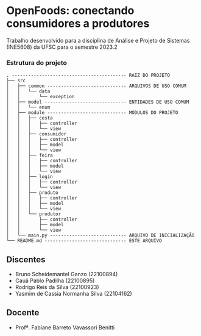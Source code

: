 # OpenFoods: conectando consumidores a produtores
Trabalho desenvolvido para a disciplina de Análise e Projeto de Sistemas (INE5608) da UFSC para o semestre 2023.2

### Estrutura do projeto
```
. ------------------------------------------ RAIZ DO PROJETO
├── src
│   ├── common ----------------------------- ARQUIVOS DE USO COMUM
│   │   └── data
│   │       └── exception
│   ├── model ------------------------------ ENTIDADES DE USO COMUM 
│   │   └── enum
│   ├── module ----------------------------- MÓDULOS DO PROJETO
│   │   ├── cesta
│   │   │   ├── controller
│   │   │   └── view
│   │   ├── consumidor
│   │   │   ├── controller
│   │   │   ├── model
│   │   │   └── view
│   │   ├── feira
│   │   │   ├── controller
│   │   │   ├── model
│   │   │   └── view
│   │   ├── login
│   │   │   ├── controller
│   │   │   └── view
│   │   ├── produto
│   │   │   ├── controller
│   │   │   ├── model
│   │   │   └── view
│   │   └── produtor
│   │       ├── controller
│   │       ├── model
│   │       └── view
│   └── main.py ---------------------------- ARQUIVO DE INICIALIZAÇÃO
└── README.md ------------------------------ ESTE ARQUIVO
```

## Discentes
- Bruno Scheidemantel Ganzo (22100894)
- Cauã Pablo Padilha (22100895)
- Rodrigo Reis da Silva (22100923)
- Yasmim de Cassia Normanha Silva (22104162)

## Docente
- Profª. Fabiane Barreto Vavassori Benitti
